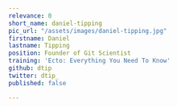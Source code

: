 ```yaml
---
relevance: 0
short_name: daniel-tipping
pic_url: "/assets/images/daniel-tipping.jpg"
firstname: Daniel
lastname: Tipping
position: Founder of Git Scientist
training: 'Ecto: Everything You Need To Know'
github: dtip
twitter: dtip_
published: false

---
```

